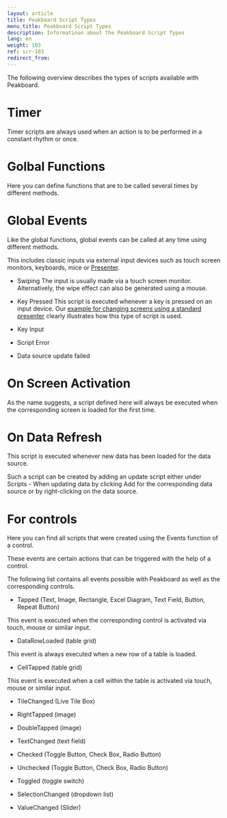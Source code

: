 ```yaml
---
layout: article
title: Peakboard Script Types
menu_title: Peakboard Script Types
description: Informatinon about the Peakboard Script Types
lang: en
weight: 103
ref: scr-103
redirect_from:
---
```


The following overview describes the types of scripts available with Peakboard.

# Timer
Timer scripts are always used when an action is to be performed in a constant rhythm or once.

# Golbal Functions
Here you can define functions that are to be called several times by different methods.

# Global Events
Like the global functions, global events can be called at any time using different methods.

This includes classic inputs via external input devices such as touch screen monitors, keyboards, mice or [Presenter](/misc/en-presenter.html).

* Swiping
The input is usually made via a touch screen monitor. Alternatively, the wipe effect can also be generated using a mouse.

* Key Pressed
This script is executed whenever a key is pressed on an input device. Our [example for changing screens using a standard presenter](/misc/en-presenter.html) clearly illustrates how this type of script is used.

* Key Input

 

* Script Error

 

* Data source update failed

# On Screen Activation
As the name suggests, a script defined here will always be executed when the corresponding screen is loaded for the first time.

# On Data Refresh
This script is executed whenever new data has been loaded for the data source. 

Such a script can be created by adding an update script either under Scripts - When updating data by clicking Add for the corresponding data source or by right-clicking on the data source.

# For controls

Here you can find all scripts that were created using the Events function of a control.

These events are certain actions that can be triggered with the help of a control.

The following list contains all events possible with Peakboard as well as the corresponding controls.

* Tapped (Text, Image, Rectangle, Excel Diagram, Text Field, Button, Repeat Button)

This event is executed when the corresponding control is activated via touch, mouse or similar input.

* DataRowLoaded (table grid)

This event is always executed when a new row of a table is loaded.

* CellTapped (table grid)

This event is executed when a cell within the table is activated via touch, mouse or similar input.

* TileChanged (Live Tile Box)

* RightTapped (image)

* DoubleTapped (image)

* TextChanged (text field)

* Checked (Toggle Button, Check Box, Radio Button)

* Unchecked (Toggle Button, Check Box, Radio Button)

* Toggled (toggle switch)

* SelectionChanged (dropdown list)

* ValueChanged (Slider)